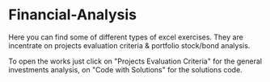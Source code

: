 # Financial-Analysis

Here you can find some of different types of excel exercises. They are incentrate on projects evaluation criteria & portfolio stock/bond analysis.

To open the works just click on "Projects Evaluation Criteria" for the general investments analysis, on "Code with Solutions" for the solutions code.
